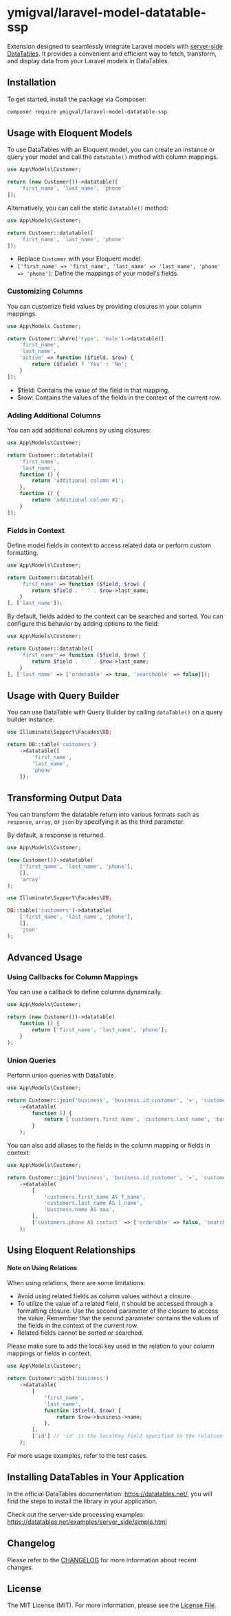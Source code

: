 # ymigval/laravel-model-datatable-ssp

Extension designed to seamlessly integrate Laravel models with [server-side DataTables](https://datatables.net/examples/server_side/simple.html). It provides a convenient and efficient way to fetch, transform, and display data from your Laravel models in DataTables.

## Installation

To get started, install the package via Composer:
```bash
composer require ymigval/laravel-model-datatable-ssp
```

## Usage with Eloquent Models

To use DataTables with an Eloquent model, you can create an instance or query your model and call the `datatable()` method with column mappings.

```php
use App\Models\Customer;

return (new Customer())->datatable([
    'first_name', 'last_name', 'phone'
]);
```

Alternatively, you can call the static `datatable()` method:

```php
use App\Models\Customer;

return Customer::datatable([
    'first_name', 'last_name', 'phone'
]);
```

- Replace `Customer` with your Eloquent model.
- `['first_name' => 'first_name', 'last_name' => 'last_name', 'phone' => 'phone']`: Define the mappings of your model's fields.

### Customizing Columns

You can customize field values by providing closures in your column mappings.

```php
use App\Models.Customer;

return Customer::where('type', 'male')->datatable([
    'first_name',
    'last_name',
    'active' => function ($field, $row) {
        return ($field) ? 'Yes' : 'No';
    }
]);
```

- $field: Contains the value of the field in that mapping.
- $row: Contains the values of the fields in the context of the current row.

### Adding Additional Columns

You can add additional columns by using closures:

```php
use App\Models\Customer;

return Customer::datatable([
    'first_name',
    'last_name',
    function () {
        return 'additional column #1';
    },
    function () {
        return 'additional column #2';
    }
]);
```

### Fields in Context

Define model fields in context to access related data or perform custom formatting.

```php
use App\Models\Customer;

return Customer::datatable([
    'first_name' => function ($field, $row) {
        return $field . ' ' . $row->last_name;
    }
], ['last_name']);
```

By default, fields added to the context can be searched and sorted. You can configure this behavior by adding options to the field:

```php
use App\Models\Customer;

return Customer::datatable([
    'first_name' => function ($field, $row) {
        return $field . ' ' . $row->last_name;
    }
], ['last_name' => ['orderable' => true, 'searchable' => false]]);
```

## Usage with Query Builder

You can use DataTable with Query Builder by calling `dataTable()` on a query builder instance.

```php
use Illuminate\Support\Facades\DB;

return DB::table('customers')
    ->datatable([
        'first_name',
        'last_name',
        'phone'
    ]);
```

## Transforming Output Data

You can transform the datatable return into various formats such as `response`, `array`, or `json` by specifying it as the third parameter.

By default, a response is returned.

```php
use App\Models\Customer;

(new Customer())->datatable(
    ['first_name', 'last_name', 'phone'],
    [],
    'array'
);
```

```php
use Illuminate\Support\Facades\DB;

DB::table('customers')->datatable(
    ['first_name', 'last_name', 'phone'],
    [],
    'json'
);
```

## Advanced Usage

### Using Callbacks for Column Mappings

You can use a callback to define columns dynamically.

```php
use App\Models\Customer;

return (new Customer())->datatable(
    function () {
        return ['first_name', 'last_name', 'phone'];
    }
);
```

### Union Queries

Perform union queries with DataTable.

```php
use App\Models\Customer;

return Customer::join('business', 'business.id_customer', '=', 'customers.id')
    ->datatable(
        function () {
            return ['customers.first_name', 'customers.last_name', 'business.name'];
        }
    );
```

You can also add aliases to the fields in the column mapping or fields in context:

```php
use App\Models\Customer;

return Customer::join('business', 'business.id_customer', '=', 'customers.id')
    ->datatable(
        [
            'customers.first_name AS f_name',
            'customers.last_name AS l_name',
            'business.name AS aaa',
        ],
        ['customers.phone AS contact' => ['orderable' => false, 'searchable' => true]]
    );
```

## Using Eloquent Relationships

#### Note on Using Relations

When using relations, there are some limitations:

- Avoid using related fields as column values without a closure.
- To utilize the value of a related field, it should be accessed through a formatting closure. Use the second parameter of the closure to access the value. Remember that the second parameter contains the values of the fields in the context of the current row.
- Related fields cannot be sorted or searched.

Please make sure to add the local key used in the relation to your column mappings or fields in context.

```php
use App\Models\Customer;

return Customer::with('business')
    ->datatable(
        [
            'first_name',
            'last_name',
            function ($field, $row) {
                return $row->business->name;
            },
        ],
        ['id'] // 'id' is the localKey field specified in the relation with 'business'
    );
```

For more usage examples, refer to the test cases.

## Installing DataTables in Your Application

In the official DataTables documentation: https://datatables.net/, you will find the steps to install the library in your application.

Check out the server-side processing examples: https://datatables.net/examples/server_side/simple.html

## Changelog
Please refer to the [CHANGELOG](CHANGELOG.md) for more information about recent changes.

## License
The MIT License (MIT). For more information, please see the [License File](LICENSE).
